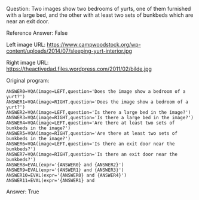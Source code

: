 Question: Two images show two bedrooms of yurts, one of them furnished with a large bed, and the other with at least two sets of bunkbeds which are near an exit door.

Reference Answer: False

Left image URL: https://www.campwoodstock.org/wp-content/uploads/2014/07/sleeping-yurt-interior.jpg

Right image URL: https://theactivedad.files.wordpress.com/2011/02/bilde.jpg

Original program:

```
ANSWER0=VQA(image=LEFT,question='Does the image show a bedroom of a yurt?')
ANSWER1=VQA(image=RIGHT,question='Does the image show a bedroom of a yurt?')
ANSWER2=VQA(image=LEFT,question='Is there a large bed in the image?')
ANSWER3=VQA(image=RIGHT,question='Is there a large bed in the image?')
ANSWER4=VQA(image=LEFT,question='Are there at least two sets of bunkbeds in the image?')
ANSWER5=VQA(image=RIGHT,question='Are there at least two sets of bunkbeds in the image?')
ANSWER6=VQA(image=LEFT,question='Is there an exit door near the bunkbeds?')
ANSWER7=VQA(image=RIGHT,question='Is there an exit door near the bunkbeds?')
ANSWER8=EVAL(expr='{ANSWER0} and {ANSWER2}')
ANSWER9=EVAL(expr='{ANSWER1} and {ANSWER3}')
ANSWER10=EVAL(expr='{ANSWER0} and {ANSWER4}')
ANSWER11=EVAL(expr='{ANSWER1} and
```
Answer: True

